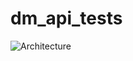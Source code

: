 # dm_api_tests

![Architecture](https://github.com/user-attachments/assets/04e4fbff-46ce-4c47-b66f-489d6bbd0c39)
